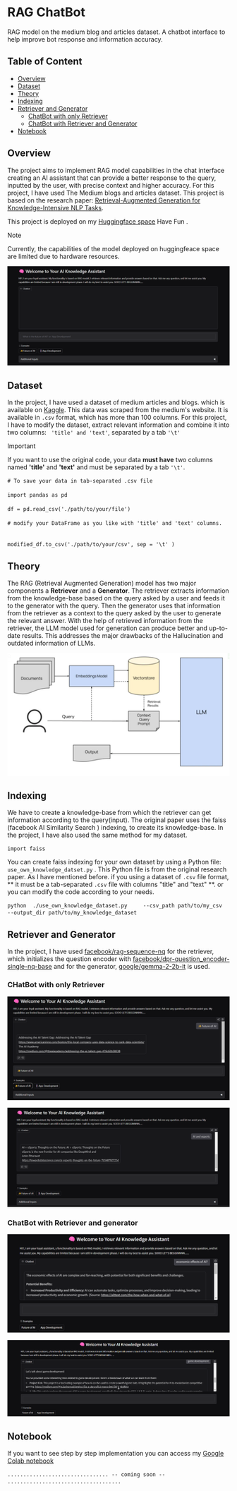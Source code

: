 # RAG ChatBot 

RAG model on the medium blog and articles dataset. A chatbot interface to help improve bot response and information accuracy.

## Table of Content
- [Overview](#overview)
- [Dataset](#dataset)
- [Theory](#theory)
- [Indexing](#indexing)
- [Retriever and Generator](#retriever-and-generator)
  - [ChatBot with only Retriever](#chatbot-with-only-retriever)
  - [ChatBot with Retriever and Generator](#chatbot-with-retriever-and-generator)
- [Notebook](#notebook)


## Overview

The project aims to implement RAG model capabilities in the chat interface creating an AI assistant that can provide a better response to the query, inputted by the user, with precise context and higher accuracy. For this project, I have used The Medium blogs and articles dataset. This project is based on the research paper: [Retrieval-Augmented Generation for Knowledge-Intensive NLP Tasks](https://arxiv.org/pdf/2005.11401).

This project is deployed on my [Huggingface space](https://huggingface.co/spaces/Baweja/RAG) Have Fun .

> [!NOTE]
> Currently, the capabilities of the model deployed on huggingfeace space are limited due to hardware resources. 


![ChatBot Interface deployed on HF space](./scr_shots/1.png)


## Dataset
In the project, I have used a dataset of medium articles and blogs. which is available on [Kaggle](https://www.kaggle.com/datasets/harrisonjansma/medium-stories). This data was scraped from the medium's website. It is available in `.csv` format, which has more than 100 columns. For this project, I have to modify the dataset, extract relevant information and combine it into two columns: ` 'title' and 'text'`, separated by a tab `'\t'`

  > [!IMPORTANT]
  > If you want to use the original code, your data **must have** two columns named  **'title'** and **'text'** and must be separated by a tab `'\t'`.

```
# To save your data in tab-separated .csv file

import pandas as pd

df = pd.read_csv('./path/to/your/file')

# modify your DataFrame as you like with 'title' and 'text' columns.


modified_df.to_csv('./path/to/your/csv', sep = '\t' )
```

## Theory 

The RAG (Retrieval Augmented Generation) model has two major components a **Retriever** and a **Generator**.  The retriever extracts information from the knowledge-base based on the query asked by a user and feeds it to the generator with the query. Then the generator uses that information from the retriever as a context to the query asked by the user to generate the relevant answer. With the help of retrieved information from the retriever, the LLM model used for generation can produce better and up-to-date results. This addresses the major drawbacks of the Hallucination and outdated information of LLMs. 


![Retrieval Augmented Generation model Architecture](./scr_shots/6.png)




## Indexing

We have to create a knowledge-base from which the retriever can get information according to the query(input). The original paper uses the faiss (facebook AI Similarity Search ) indexing, to create its knowledge-base. In the project, I have also used the same method for my dataset. 

```
import faiss

```

You can create faiss indexing for your own dataset by using a Python file: `use_own_knowledge_datset.py` . This Python file is from the original research paper.  As I have mentioned before. if you using a dataset of `.csv` file format, ** it must be a tab-separated `.csv` file with columns "title" and "text" **. or you can modify the code according to your needs.

```
python  ./use_own_knowledge_dataset.py     --csv_path path/to/my_csv     --output_dir path/to/my_knowledge_dataset 

```

## Retriever and Generator

In the project, I have used [facebook/rag-sequence-nq](https://huggingface.co/facebook/rag-sequence-base) for the retriever, which initializes the question encoder with [facebook/dpr-question_encoder-single-nq-base](https://huggingface.co/facebook/dpr-question_encoder-single-nq-base) and for the generator, [google/gemma-2-2b-it](https://huggingface.co/google/gemma-2-2b-it) is used.

### CHatBot with only Retriever

![Model with only Retriever](./scr_shots/2.png)

![Model with only Retriever](./scr_shots/3.png)

### ChatBot with Retriever and generator

![ Model with RAG](./scr_shots/4.png)

![Model with RAG](./scr_shots/5.png)


## Notebook

If you want to see step by step implementation you can access my [Google Colab notebook]()

```
................................ -- coming soon -- ....................................
```
